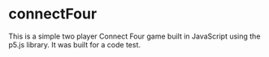 # connectFour
This is a simple two player Connect Four game built in JavaScript using the p5.js library. It was built for a code test.
